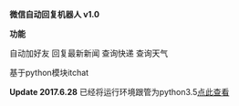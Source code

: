 **微信自动回复机器人 v1.0**

**功能**



自动加好友
回复最新新闻
查询快递
查询天气


基于python模块itchat

**Update 2017.6.28**
已经将运行环境跟管为python3.5[点此查看](https://github.com/labulaka521/wechat-bot/tree/wechat_bot_python3)
